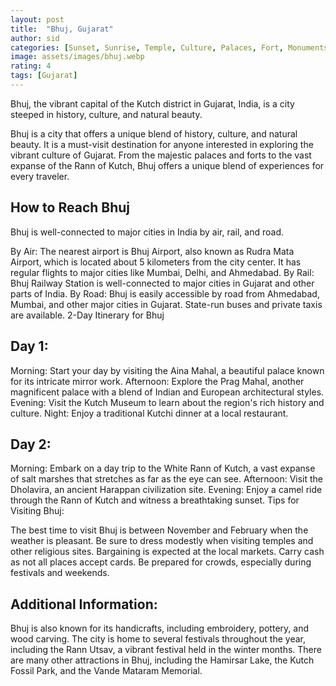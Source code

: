 ```yaml
---
layout: post
title:  "Bhuj, Gujarat"
author: sid
categories: [Sunset, Sunrise, Temple, Culture, Palaces, Fort, Monuments]
image: assets/images/bhuj.webp
rating: 4
tags: [Gujarat]
---
```

Bhuj, the vibrant capital of the Kutch district in Gujarat, India, is a city steeped in history, culture, and natural beauty.

Bhuj is a city that offers a unique blend of history, culture, and natural beauty. It is a must-visit destination for anyone interested in exploring the vibrant culture of Gujarat. From the majestic palaces and forts to the vast expanse of the Rann of Kutch, Bhuj offers a unique blend of experiences for every traveler.

## How to Reach Bhuj

Bhuj is well-connected to major cities in India by air, rail, and road.

By Air: The nearest airport is Bhuj Airport, also known as Rudra Mata Airport, which is located about 5 kilometers from the city center. It has regular flights to major cities like Mumbai, Delhi, and Ahmedabad.
By Rail: Bhuj Railway Station is well-connected to major cities in Gujarat and other parts of India.
By Road: Bhuj is easily accessible by road from Ahmedabad, Mumbai, and other major cities in Gujarat. State-run buses and private taxis are available.
2-Day Itinerary for Bhuj

## Day 1:

Morning: Start your day by visiting the Aina Mahal, a beautiful palace known for its intricate mirror work.
Afternoon: Explore the Prag Mahal, another magnificent palace with a blend of Indian and European architectural styles.
Evening: Visit the Kutch Museum to learn about the region's rich history and culture.
Night: Enjoy a traditional Kutchi dinner at a local restaurant.

## Day 2:

Morning: Embark on a day trip to the White Rann of Kutch, a vast expanse of salt marshes that stretches as far as the eye can see.
Afternoon: Visit the Dholavira, an ancient Harappan civilization site.
Evening: Enjoy a camel ride through the Rann of Kutch and witness a breathtaking sunset.
Tips for Visiting Bhuj:

The best time to visit Bhuj is between November and February when the weather is pleasant.
Be sure to dress modestly when visiting temples and other religious sites.
Bargaining is expected at the local markets.
Carry cash as not all places accept cards.
Be prepared for crowds, especially during festivals and weekends.

## Additional Information:

Bhuj is also known for its handicrafts, including embroidery, pottery, and wood carving.
The city is home to several festivals throughout the year, including the Rann Utsav, a vibrant festival held in the winter months.
There are many other attractions in Bhuj, including the Hamirsar Lake, the Kutch Fossil Park, and the Vande Mataram Memorial.

<div class="pa-carousel-widget" style="width:100%; height:480px; display:none;"
  data-link="https://www.tripadvisor.in/Attractions-g303878-Activities-Bhuj_Kutch_District_Gujarat.html"
  data-title="Bhuj, Dwarka"
  data-description="Bhuj, the vibrant capital of the Kutch district in Gujarat, India, is a city steeped in history, culture, and natural beauty."
  data-delay="3">
  <object data="https://lh3.googleusercontent.com/pw/AP1GczN7rK2Wx0edj0BEBNNwSHGx5DOU1AfpB-K2jRSEFlrjYYqKr6udok57saq1CPRjgE3Ggu9tqxkVmBX88Zn_tTquoaUrI_GARC6CsxByRcOwinREx6HW=w960-rw-h720"></object>
  <object data="https://lh3.googleusercontent.com/pw/AP1GczNXWeiUYZwvzAYdsUe11QyZimjdVBzJm3k6YsBsZk2HpYBbIHet8S8wm1120FRL2lgYNkE6h5oGFhwuHupi_YWlM2pq9Z7xZbPfV_qMvL3Sz1Q2gFy2=w960-rw-h720"></object>
  <object data="https://lh3.googleusercontent.com/pw/AP1GczMYMsJZnuHSw2htYe5eey2uK4e359bIzwSvHiJ_JlmOxpZBMhqiYzXYr0h7js4jqeNghe1MoBr3lsAvYzOHqZrHypgk8e5ERpGS-irw6WizMTeKr0ad=w960-rw-h720"></object>
  <object data="https://lh3.googleusercontent.com/pw/AP1GczN1nmHqxvzpjsQGtPzXBMiyIIbRAfDhR-ITWh4SN27wGZ8BEOMuO4P9eQVHS4e3glm_XXHC8_xTQwj4xMg0f5xUb5gjzAmgdDEXdVxoTehbnwtPjMGn=w960-rw-h720"></object>
  <object data="https://lh3.googleusercontent.com/pw/AP1GczPGwzls4yM-H0ZfrIETnnhtQr7ck2E_BxByJxAPtHbja-qvk4t7I52nV83KLvG_NI2qt9DS6o0fTCha7IjEaLgkqKVeqaQgdAG3YvuvPg2HMv1oxW77=w960-rw-h720"></object>
  <object data="https://lh3.googleusercontent.com/pw/AP1GczOWhFqGgNZPmq7I6rMe9lD6MaE1gq_Eq5b10aUL_btk_MHfiHBK0fdKThwZFMQkQfNDM9SX56wy9YaRsjKzxhPfiQXPfncr9-1FdJaw_nHSMS-IRAja=w960-rw-h720"></object>
  <object data="https://lh3.googleusercontent.com/pw/AP1GczNzvBI7WqwdZ8z4hLFFnFiXuMXQyK7bBZ1TTmJ3qS0NBcsMDC8e2orRXsuhREPdB6wXIPkAeFaoGIoaaMgAY_zeQlliUji61Ih1LC4ad-nJZPmrKAIy=w960-rw-h720"></object>
  <object data="https://lh3.googleusercontent.com/pw/AP1GczMQTkLgbiaSQQXKursEeOedCkRDGK6nIExTYuHWQE4lnAmxziwjXPZPTerqG11bcBm1KNytesTZ7uVFl02TLAIxeYXIKfWrnpTpQZdF4eHzoRa0t_ch=w960-rw-h720"></object>
  <object data="https://lh3.googleusercontent.com/pw/AP1GczNACYsrwaw91lBwGYyGte8ytG1i3AH35tm7Rb5S_fY2zfCj1JZW0_7W0o5bWcyINpD_fQTmaD1Q4QWo6fkaIHCFLNyEPbArHe5cu-wmciF4ZOKkdS4L=w960-rw-h720"></object>
  <object data="https://lh3.googleusercontent.com/pw/AP1GczONq13_Y-t0KsE-AIypI69__l-wiIvJRvJMNR9s6Kf8yiyhpT-wR0mHppXB6XIyelCFyvoX_-kptOcy16sEYXqu7_Wm0dVaQpyusTE459aDCy76hD18=w960-rw-h720"></object>
  <object data="https://lh3.googleusercontent.com/pw/AP1GczOgC9aRuBiHqdGLTMu5FOMz2zYqCoEOhv4Vs9jZRLcjGIzgKrNHUInJ6TLDiB1DQFkojhc5Z9t_ptSzygztjKspoLWVOUzZEEELdK4F3oBA0qcmFfBg=w960-rw-h720"></object>
  <object data="https://lh3.googleusercontent.com/pw/AP1GczNgtTt6tPyK1Cj9chIOxQ4J6V8YLbMNQVwsBMkUBMj89ZVePh844uBbO581qaIZPFVs16EO-2wIvWqNhw9cJz9CyGqSQyK90RSqiILBQp5Oa6MSU_4X=w960-rw-h720"></object>
  <object data="https://lh3.googleusercontent.com/pw/AP1GczPlY5_GqFqj9WViWG1yl7HHK77Xt6BV8rQ-i4Z35iG20v3q88qTq9OU4j05TXWQebhTfduo4yr_EdIwBd3MvttKtdgBHfvB3b09oMQN21zl5oQ6piTq=w960-rw-h720"></object>
  <object data="https://lh3.googleusercontent.com/pw/AP1GczMtRQnHEGuOznGZeraqVGW3UF3o6Z3BGKf9nVX7J55LPtqGcg6gSgIYHFBNsGqWHiVmwKwa2UjlvNsA0X9jUfseda4MPOSAvNfNfxRJfOW_ovzdU7JM=w960-rw-h720"></object>
  <object data="https://lh3.googleusercontent.com/pw/AP1GczMxu_cmpFkT1razryyaxGsPgGEIpWSVcewKmcde5A2TUSHRv0RKq1aTx-JOsM8FuDejTZxRI_fVLC_i_0Sl-61mTCctHVlFf4WCftEP4iBukVJFSavD=w960-rw-h720"></object>
  <object data="https://lh3.googleusercontent.com/pw/AP1GczP8dWOoP8NvbFWMBE3OqP2Vd0QkmJQzKUd-2EDAELkP_lfavEOTnVNO3i0A21xIw-goeUZGW3DAYzhWSdNAvb0vbDpfIS7jtMk1cMkT2f6v43-LeuMb=w960-rw-h720"></object>
  <object data="https://lh3.googleusercontent.com/pw/AP1GczNQf3AfAcFElRweEA73s8IaUyMmyC6Z2teplpWzPB9dU0hPHbyYPnLuJh0ffY4Ssmc9q_h9f6UpJSUoHmnedYJ9no8cxvNtd3HWpYPQqTLZjCwtEeGw=w960-rw-h720"></object>
  <object data="https://lh3.googleusercontent.com/pw/AP1GczMTSFGwXZAEdHy2-z-NiK_U6k5R73ts_ZyAQj_rARRzfGqIwzOxjznIgxhoXmAqqRv1yUNDwWrr3J9pi5RRNFiFHYPciNpiOFWJxeg-M1s9tlOQZ1sh=w960-rw-h720"></object>
  <object data="https://lh3.googleusercontent.com/pw/AP1GczM1Mf71u2Q0PPJE0FBtRDdvMPb8IEunbWleTJ68eV2FE_8yqD7A2n9hTsDte61cK1GifSifcqYzF4MsEcEqDOoYmJ_EEQ-oQpOunwseScUdYi7jaXuG=w960-rw-h720"></object>
  <object data="https://lh3.googleusercontent.com/pw/AP1GczNCus7XnT-aSXP4sPZJIm9arnVluV3n72eRlgc6Wnq6Uf1U8iAGHnqS3t2ofmroDg46DuX0LKaMegt1l2VprqI2SlSzCvW_0sQWVydQ073ZwBvnETTE=w960-rw-h720"></object>
  <object data="https://lh3.googleusercontent.com/pw/AP1GczOeA4Uvfp2md9lAMdj_59E73QWNxP_bin-lZmDVrR34Q1maa7z-BrJNzrTGccxQFQA_fB7Tppb-wnhXqqJJionNsTxmeR7yDJd5p7WxCviORgEcSPEc=w960-rw-h720"></object>
  <object data="https://lh3.googleusercontent.com/pw/AP1GczOhDmZQ9CzRqaUd8kgATtr0ZjBmRh3q7vocgMm2DR3FIgWaKHQPOYZxm-IVQezWo2Te_nkJDYf-6s1LKtEYt6Q_yUdSiuNlz1e62VLpYwFl9G4CgM__=w960-rw-h720"></object>
  <object data="https://lh3.googleusercontent.com/pw/AP1GczOEBG8JCj36qoG7NP16DEpDaKnA7BykSscihFCppRa145A0dnFgy_9IdhkjuAThUT3VY7F5LS9mNdBbxfI9gG0yJUib80sslIuGcKoDtPG7lKKklEy4=w960-rw-h720"></object>
  <object data="https://lh3.googleusercontent.com/pw/AP1GczPDj4u070s39kw2qDb2NyIhC-jqtBGz-X7cb1WNTkXZpyxClw7SsqsLnNynm3yoApLbFGQSIEMtxnvqw7TO3dCIlrp0Ab5erKrLRaQOdLehgj-WZcSM=w960-rw-h720"></object>
  <object data="https://lh3.googleusercontent.com/pw/AP1GczPI_g3fmqMk-soS5_p0NCPP29VXMK5yPcilEEra2OWvHyckZS1EkoM0JOcNHT5AKAXPPXIzVljiXoBpIRvmyOP_MR-D-0Hc0tkGtsPtPZtISDDz5w6W=w960-rw-h720"></object>
  <object data="https://lh3.googleusercontent.com/pw/AP1GczPIJy1rBhg13OC8AJTi3P4aIq-kg2-kn0drXQvuJk5JhhGApz0Lu6VKA104lI_F4EWuOikEFIIBcsIy1CRZyJPTXYEsbU-RH7VWeIWQBOCuQtfDn7gO=w960-rw-h720"></object>
  <object data="https://lh3.googleusercontent.com/pw/AP1GczN55pUtNHGocK479cJvwF4jxFs5ly0gTOQG5yYnRmRla2Sg0gLEQ-nrNuqw9wHupGe1FbGHLgPjBh-HGlVD8sR5IZegqDcNOWZUQL4wVOTYiWOk0ifA=w960-rw-h720"></object>
  <object data="https://lh3.googleusercontent.com/pw/AP1GczOKeGbxRfpTYANAX-gb3hAcuqBiUT_OH3hFLSvEVhX5yxrWYkvhmnSKFBrmsC6liYeEA9QOvQ6IoLoyMLZzJV-LBSfqw9qbHJntzuNT0GjOL967Rzwu=w960-rw-h720"></object>
  <object data="https://lh3.googleusercontent.com/pw/AP1GczMAprifrg2-K3M2vDlrPMMHUT2kdFwrc6FtYh6PQhMlfspDQfL83NUGD26xRzvR9Gl_B67zcrBpkFDG0h84wXRWUIpsdkPiNf7t51kq7i04KbDCJAZD=w960-rw-h720"></object>
  <object data="https://lh3.googleusercontent.com/pw/AP1GczOF2VW8hWKBOYsylMc7ykV_iR4t16CAJoWSwyla8LEjdsBS_Xb2yc4Xj6rakhhaSpWTnEBEx1H-iANq7v5OLAezjYgKUenRhceUZlZAhuYFLpZ-zNQt=w960-rw-h720"></object>
  <object data="https://lh3.googleusercontent.com/pw/AP1GczOflru55vkc-yq3yksqFq4Xum9PI7eoPxL1gFwAEpZgA33nOmWq8s5Cdnlt0LQKfszhZVYFLnsxsjqjZmI632NIPN_e-4wUI_tpmcq8f6m-dCbcJahB=w960-rw-h720"></object>
  <object data="https://lh3.googleusercontent.com/pw/AP1GczPpy0pfNVzDCd4glJmpDJcvIgThahQ3JNtE5AUkstz3aOaLwfFZ2l_4dZWIZtWfFIN4su23HcIiU8Kpr8NgTkRG1ZOni2ZOwR_0LtF22fX0NqZwmn4g=w960-rw-h720"></object>
  <object data="https://lh3.googleusercontent.com/pw/AP1GczPDgtfnaUlAsZDaZmUy_AAlNFwM4iBv1mfVJP0Bnrldn6pHLbS3W0xM4cqCQopzZH61-pNpKG1bffoDjRNHFgBElf6zoE_Wed-ZixHokZmF1dA37ySx=w960-rw-h720"></object>
  <object data="https://lh3.googleusercontent.com/pw/AP1GczOhRpwLrUX1vjxS2l0u7kEwdg4sa_1KYnW78qNbhBKU8VHzvCWT_mnMlTRc3B5jps6MmRlTakGc6p5e8UqKD3kDqQk3Q892spFF3_wRduUFJsd7B9MZ=w960-rw-h720"></object>
  <object data="https://lh3.googleusercontent.com/pw/AP1GczObot3qtzDFzvOeJSlZl-HTgZl2YmWpIgait-oZFe-ynQFDXOzc5ezvL7QgJltJ0zzQSENqfbHQlNGbea9OnOSVAm9yREsivLsreZsB0rpHbnSbcrDK=w960-rw-h720"></object>
  <object data="https://lh3.googleusercontent.com/pw/AP1GczMwPw1q5JrSRTNtsz_hqsaytmhgPo9-97uil461iBghq05oKEbS27f9VnDlD17CtOHz4cLnTdCKBqJzaSKUlSXisyayFQlm_bef9FdQDNCZaKa-AZBQ=w960-rw-h720"></object>
  <object data="https://lh3.googleusercontent.com/pw/AP1GczOV06-71li23f3ljDN_JUBnOIieBBhWBoctAxqOXzGJ6P2rQF1cx53CYW1ylBhYLF3kDrFKTpeyb9h0fLLTXw7OXFZ7kUItt-9qwu2SByUJCEruYk2U=w960-rw-h720"></object>
  <object data="https://lh3.googleusercontent.com/pw/AP1GczO34LpWEo8OsG0BpDdbenrVfqxneTtstXlRnE3Q9IrILv_10SXP3sucNqtcwlbak4wYFWD6MS6CCkYSGjVWqcck-aFB4lJI4SlvXuzTnEAMkA6okYDd=w960-rw-h720"></object>
  <object data="https://lh3.googleusercontent.com/pw/AP1GczPxNS-n5BMQsUU5KsZl9EWiNq3Qr7CxynHta4Gm-UQ7Jp7bwTq8dKLrWF8cZ3ILANsU-AR3mpa0MAMuJmJ5qyEfb2Q_IBPFOSDP9TaBAaw31ml3UrLY=w960-rw-h720"></object>
  <object data="https://lh3.googleusercontent.com/pw/AP1GczPBSNb7nfoOT7ei-MC90wF1ehbn-w_ovphaFKYNfBgIzDYbVtx48UFHdyCMEdQk1-xmP2ol83xqPmfBSeuk_6hzcwm-HyHkwCsFJAYuksEiJTP2H8x3=w960-rw-h720"></object>
  <object data="https://lh3.googleusercontent.com/pw/AP1GczOwlKiUjfmnugnO_jPZm_FI5kzXwSFhPfc3fYVMR5MQuZFM1OBHsB_bB7HPmrnDGm4lSHmPovYP7Wre5hpqhnjQ-za5wuG9LE1SjYUG_C8d58Q1jiN8=w960-rw-h720"></object>
  <object data="https://lh3.googleusercontent.com/pw/AP1GczMYiLCzCvizH3dYXNa3QuvfqoUVu7U69WfPFgcveQ5dT9vQI-R_sSUYgHKnq5o-7ZubpZ_ePFMI1U_2eKmVudKVJC_e4WjaNbcG3iLW5OkBXOuEqCZe=w960-rw-h720"></object>
  <object data="https://lh3.googleusercontent.com/pw/AP1GczPm9TvAjdE4cWxKrb-pxE_Bk1LV5xOp_QUuOVP_laCQiXYAlQq_3_SrWxD_rXjR253I4U6SnhsmsCpa9ahFHukUiHUQyzZx1D0LFxpFTlfGuuct6wXC=w960-rw-h720"></object>
  <object data="https://lh3.googleusercontent.com/pw/AP1GczN58TD3lRDt5sgorKPbgESyK39dSHnf83LlO9LTPG0QsnukdIiye80E4b2m18EX8RQiuSdxh6HjAoi4pYkBy9FwaLGrvqhLJLYZ7NjwilIob3fY2SVg=w960-rw-h720"></object>
  <object data="https://lh3.googleusercontent.com/pw/AP1GczNyoCIGkG-5dxg8rOU5eiOBr-No6DYYGPXSq9pWfoK-o9GeBgqqAWdal5ukKWQafSo9hFthvqFJnmUEIqVdBk97FNjFHv1bSyI6ph70N1NfrCa0fj1J=w960-rw-h720"></object>
  <object data="https://lh3.googleusercontent.com/pw/AP1GczNlIrT8Q6TnRVXDotwOiAA4XqpIx4wEjcYAi42SrSbqFtw57i17axwaKMJ0hM1WT67rB3T25h6Y45kUtff194uNvguhcuowUn_B8DXbRsA2p05nhMKS=w960-rw-h720"></object>
  <object data="https://lh3.googleusercontent.com/pw/AP1GczPW7W6b0SPHD1lSnyX_RNVZPvwii5QzmdMPu3FAAC4ND-LrvYMbyG9AR8aGbTHjg052-UToiO-3zixiDtSXmH4aV7Tozx1aBWsLi2BWFThnpOEDwQk_=w960-rw-h720"></object>
  <object data="https://lh3.googleusercontent.com/pw/AP1GczOr2_pyRQgv9mTIhdjDgyfOj8eKp2A_fdd0C94ZxrGyxzuv6a6W8Oj78hgsggASfg3qEo4ZWc2Lb4lxpOqCcve369t2n_YKmLo21vb6Mi4rWPWCu8C2=w960-rw-h720"></object>
  <object data="https://lh3.googleusercontent.com/pw/AP1GczPfw8cJH_SN64PtCQMT-dAIv7uzo-5U-RXuSJRTgPHFtqzAMX9jjtGs2-2FFtQe_4fWJ8msvgkzwo-nIPNFp4JVUEGK_cZtaMFzukFSniOIcVpXgvlL=w960-rw-h720"></object>
  <object data="https://lh3.googleusercontent.com/pw/AP1GczO77TOIlJD8dJ6G0P4b30r_sKqsjItvG61yyc1ew1VCnM3GkUsI9-FZhxUEhDA6qZaFsU0LA5opH8KhiCYrkqlojwKRU8aMiTlS6p5BBBbA0N6erbw5=w960-rw-h720"></object>
  <object data="https://lh3.googleusercontent.com/pw/AP1GczPpP38aLPGExXJlA-eWz9LdLRLySso-lapYm174lkv42rH4PJ0kXMUtiQrAVuazgxVAEfhpI3zMiXC13ILx4nRPHRcrxhwhvjpXDzIUBCjkBkG6Jbbj=w960-rw-h720"></object>
  <object data="https://lh3.googleusercontent.com/pw/AP1GczM8ek1X81T2Uwd8DTSMsNAKJ2ZM5izKZ0-P2KnZoTeNE-TH4XwwKPIJt1aIQRs33_0k2YSx8QaHojnWyUFTVoQkVcUynJBLjgLLxlhp8UM17UfoNoP6=w960-rw-h720"></object>
  <object data="https://lh3.googleusercontent.com/pw/AP1GczM3kkdRybPkPuj2OnQJHGJlvdF2pkrgAiW68RXaK-xGUHj4w_T5zX4nXKHpG3ZaRmsixoUMeydTcyBVFhcl1Ghcei-OIq3bOV6j94VILX_0PIZZEBJY=w960-rw-h720"></object>
  <object data="https://lh3.googleusercontent.com/pw/AP1GczPJhtW2zzst8HZc0OUvw4fSVID7NfNJFGqGNL0m8HGcuMH-AyO_Wo4OYu-mQGcK36Vt9IhY1ZhmM8sU-57gosXkpz9aeFVeHrSGSbdfaLEjnSY0FS94=w960-rw-h720"></object>
  <object data="https://lh3.googleusercontent.com/pw/AP1GczOTQriNtg72vt3CGfZtJ3uyH6_ebNTKcVG4SN54kogXXENKamE6PAh0l7Ddg-M3MGXvpYh3fjH3n_FU4-d9T2dtSrH5hrgxyIoTMDufTvGWneFlnej-=w960-rw-h720"></object>
  <object data="https://lh3.googleusercontent.com/pw/AP1GczNFHyDk24Dj_lUNHF5T6k4Ws5B5GJgLm9_L5mj3IE-Z2w9-IZmqDMA5X7yA9mmAjsKXS6varM_WMLOoBgEZjRLofXmJzBdKHz_CfoA9GS9HUKDXGh77=w960-rw-h720"></object>
  <object data="https://lh3.googleusercontent.com/pw/AP1GczO1CrOhUC1jwWGuoRUia0tB3_KC-bvCmkMfix8oDaNQY1foFwXvYmnnhGnLWzrq3WuYqlKEvKag5vC1kx5MCQTq-nqu6SVTTjuxuvaMB6T7JBgyR1yf=w960-rw-h720"></object>
</div>
